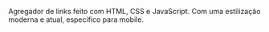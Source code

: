 Agregador de links feito com HTML, CSS e JavaScript. Com uma estilização moderna e atual, específico para mobile.
